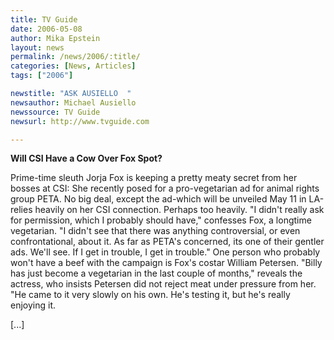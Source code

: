 ```yaml
---
title: TV Guide
date: 2006-05-08
author: Mika Epstein
layout: news
permalink: /news/2006/:title/
categories: [News, Articles]
tags: ["2006"]

newstitle: "ASK AUSIELLO  "
newsauthor: Michael Ausiello  
newssource: TV Guide  
newsurl: http://www.tvguide.com  

---
```


**Will CSI Have a Cow Over Fox Spot?**

Prime-time sleuth Jorja Fox is keeping a pretty meaty secret from her bosses at CSI: She recently posed for a pro-vegetarian ad for animal rights group PETA. No big deal, except the ad-which will be unveiled May 11 in LA-relies heavily on her CSI connection. Perhaps too heavily. "I didn't really ask for permission, which I probably should have," confesses Fox, a longtime vegetarian. "I didn't see that there was anything controversial, or even confrontational, about it. As far as PETA's concerned, its one of their gentler ads. We'll see. If I get in trouble, I get in trouble." One person who probably won't have a beef with the campaign is Fox's costar William Petersen. "Billy has just become a vegetarian in the last couple of months," reveals the actress, who insists Petersen did not reject meat under pressure from her. "He came to it very slowly on his own. He's testing it, but he's really enjoying it.

[...]

